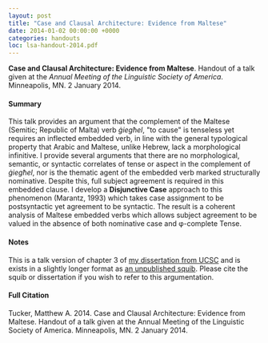 ```yaml
---
layout: post
title: "Case and Clausal Architecture: Evidence from Maltese"
date: 2014-01-02 00:00:00 +0000
categories: handouts
loc: lsa-handout-2014.pdf
---
```


**Case and Clausal Architecture: Evidence from Maltese**. Handout of a talk given at the _Annual Meeting of the Linguistic Society of America_. Minneapolis, MN. 2 January 2014.

<!---more--->

#### Summary

This talk provides an argument that the complement of the Maltese (Semitic; Republic of Malta) verb _ġiegħel_, "to cause" is tenseless yet requires an inflected embedded verb, in line with the general typological property that Arabic and Maltese, unlike Hebrew, lack a morphological infinitive. I provide several arguments that there are no morphological, semantic, or syntactic correlates of tense or aspect in the complement of _ġiegħel_, nor is the thematic agent of the embedded verb marked structurally nominative. Despite this, full subject agreement is required in this embedded clause. I develop a **Disjunctive Case** approach to this phenomenon (Marantz, 1993) which takes case assignment to be postsyntactic yet agreement to be syntactic. The result is a coherent analysis of Maltese embedded verbs which allows subject agreement to be valued in the absence of both nominative case and φ-complete Tense.

#### Notes

This is a talk version of chapter 3 of [my dissertation from UCSC](/files/papers/dissertation.pdf) and is exists in a slightly longer format as [an unpublished squib](/files/papers/maltese-case-and-agreement.pdf). Please cite the squib or dissertation if you wish to refer to this argumentation.

#### Full Citation

Tucker, Matthew A. 2014. Case and Clausal Architecture: Evidence from Maltese. Handout of a talk given at the Annual Meeting of the Linguistic Society of America. Minneapolis, MN. 2 January 2014.